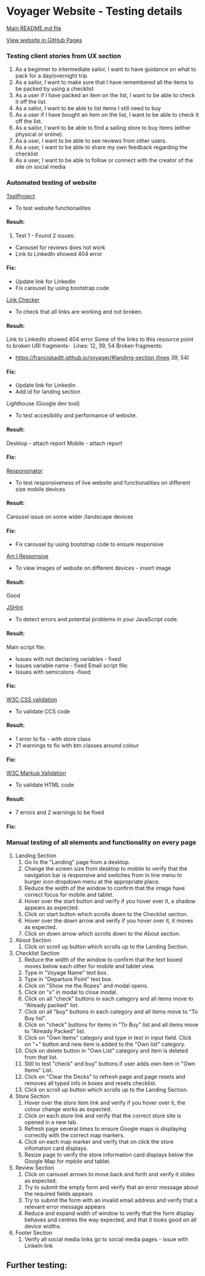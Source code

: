# Voyager Website - Testing details

[Main README.md file](README.md)

[View website in GitHub Pages](https://franciskadtt.github.io/voyager/)

### Testing client stories from UX section
1. As a beginner to intermediate sailor, I want to have guidance on what to pack for a day/overnight trip.
2. As a sailor, I want to make sure that I have remembered all the items to be packed by using a checklist
3. As a user if I have packed an item on the list, I want to be able to check it off the list.
4. As a sailor, I want to be able to list items I still need to buy 
5. As a user if I have bought an item on the list, I want to be able to check it off the list.
6. As a sailor, I want to be able to find a sailing store to buy items (either physical or online).
7. As a user, I want to be able to see reviews from other users.
8. As a user, I want to be able to share my own feedback regarding the checklist
9. As a user, I want to be able to follow or connect with the creator of the site on social media


### Automated testing of website
[TestProject](https://testproject.io/)
- To test website functionailites
#### Result:
1. Test 1 - Found 2 issues:
* Carousel for reviews does not work
* Link to LinkedIn showed 404 error
#### Fix: 
* Update link for Linkedin
* Fix carousel by using bootstrap code


[Link Checker](https://validator.w3.org/checklink)
- To check that all links are working and not broken.
#### Result:
Link to LinkedIn showed 404 error
Some of the links to this resource point to broken URI fragments-  Lines: 12, 39, 54
Broken fragments:
* https://franciskadtt.github.io/voyager/#landing-section (lines 39, 54)
#### Fix: 
* Update link for Linkedin
* Add id for landing section

Lighthouse (Google dev tool)
- To test accesibility and performance of website.
#### Result:
Desktop - attach report
Mobile - attach report
#### Fix:

[Responsinator](http://www.responsinator.com/)
- To test responsiveness of live website and functionalities on different size mobile devices
#### Result:
Carousel issue on some wider /landscape devices
#### Fix:
* Fix carousel by using bootstrap code to ensure responsive

[Am I Responsive](http://ami.responsivedesign.is/)
- To view images of website on different devices - insert image
#### Result:
Good

[JSHint](https://jshint.com/)
- To detect errors and potential problems in your JavaScript code.
#### Result:
Main script file:
- Issues with not declaring variables - fixed
- Issues variable name - fixed
Email script file:
- Issues with semicolons -fixed
#### Fix:

[W3C CSS validation](https://jigsaw.w3.org/css-validator/)
- To validate CCS code
#### Result:
- 1 error to fix - with store class
- 21 warnings to fix with btn classes around colour 
#### Fix:

[W3C Markup Validation](https://validator.w3.org/)
- To validate HTML code
#### Result:
- 7 errors and 2 warnings to be fixed
#### Fix:

### Manual testing of all elements and functionality on every page
1. Landing Section
    1. Go to the "Landing" page from a desktop.
    2. Change the screen size from desktop to mobile to verify that the navigation bar is responsive and switches from in line menu to burger icon dropdown menu at the appropriate place.
    3. Reduce the width of the window to confirm that the image have correct focus for mobile and tablet.
    4. Hover over the start button and verify if you hover over it, a shadow appears as expected.
    5. Click on start button which scrolls down to the Checklist section.
    6. Hover over the down arrow and verify if you hover over it, it moves as expected.
    7. Click on down arrow which scrolls down to the About section.
2. About Section
    1. Click on scroll up button which scrolls up to the Landing Section.
3. Checklist Section
    1. Reduce the width of the window to confirm that the text boxed moves below each other for mobile and tablet view.
    2. Type in "Voyage Name" text box.
    3. Type in "Departure Point" text box.
    4. Click on "Show me the Ropes" and modal opens. 
    5. Click on "x" in modal to close modal.
    6. Click on all "check" buttons in each category and all items move to "Already packed" list.
    7. Click on all "buy" buttons in each category and all items move to "To Buy list".
    8. Click on "check" buttons for items in "To Buy" list and all items move to "Already Packed" list.
    9. Click on "Own Items" category and type in text in input field. Click on "+" button and new item is added to the "Own list" category.
    10. Click on delete button in "Own List" category and item is deleted from that list.
    11. Still to test "check" and buy" buttons if user adds own item in "Own Items" List.
    12. Click on "Clear the Decks" to refresh page and page resets and removes all typed info in boxes and resets checklist.
    13. Click on scroll up button which scrolls up to the Landing Section.
4. Store Section
    1. Hover over the store item link and verify if you hover over it, the colour change works as expected.
    2. Click on each store link and verify that the correct store site is opened in a new tab.
    3. Refresh page several times to ensure Google maps is displaying correctly with the correct map markers.
    4. Click on each map marker and verify that on click the store infomation card displays.
    5. Resize page to verify the store information card displays below the Google Map for mpbile and tablet.
5. Review Section
    1. Click on carousel arrows to move back and forth and verify it slides as expected.
    2. Try to submit the empty form and verify that an error message about the required fields appears
    3. Try to submit the form with an invalid email address and verify that a relevant error message appears
    4.  Reduce and expand width of window to verify that the form display behaves and centres the way expected, and that it looks good on all device widths.
6. Footer Section
    1. Verify all social media links go to social media pages - issue with LinkeIn link 

## Further testing: 
